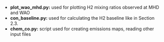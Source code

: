 - **plot_wao_mhd.py:** used for plotting H2 mixing ratios observed at MHD and WAO
- **con_baseline.py:** used for calculating the H2 baseline like in Section 2.3.
- **chem_co.py:** script used for creating emissions maps, reading other input files
